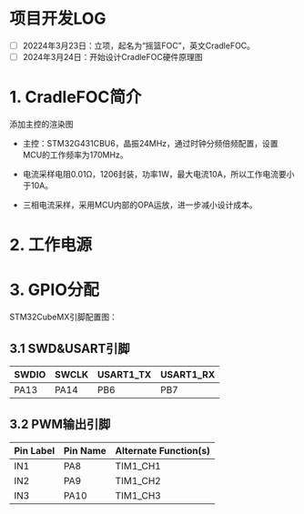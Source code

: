 # 项目开发LOG

- [ ] 20224年3月23日：立项，起名为“摇篮FOC”，英文CradleFOC。
- [ ] 2024年3月24日：开始设计CradleFOC硬件原理图

# 1. CradleFOC简介

添加主控的渲染图

- 主控：STM32G431CBU6，晶振24MHz，通过时钟分频倍频配置，设置MCU的工作频率为170MHz。

- 电流采样电阻0.01Ω，1206封装，功率1W，最大电流10A，所以工作电流要小于10A。
- 三相电流采样，采用MCU内部的OPA运放，进一步减小设计成本。

# 2. 工作电源



# 3. GPIO分配

STM32CubeMX引脚配置图：



## 3.1 SWD&USART引脚

| SWDIO | SWCLK | USART1_TX | USART1_RX |
| ----- | ----- | --------- | --------- |
| PA13  | PA14  | PB6       | PB7       |

## 3.2 PWM输出引脚

| Pin Label | Pin Name | Alternate Function(s) |
| --------- | -------- | --------------------- |
| IN1       | PA8      | TIM1_CH1              |
| IN2       | PA9      | TIM1_CH2              |
| IN3       | PA10     | TIM1_CH3              |

